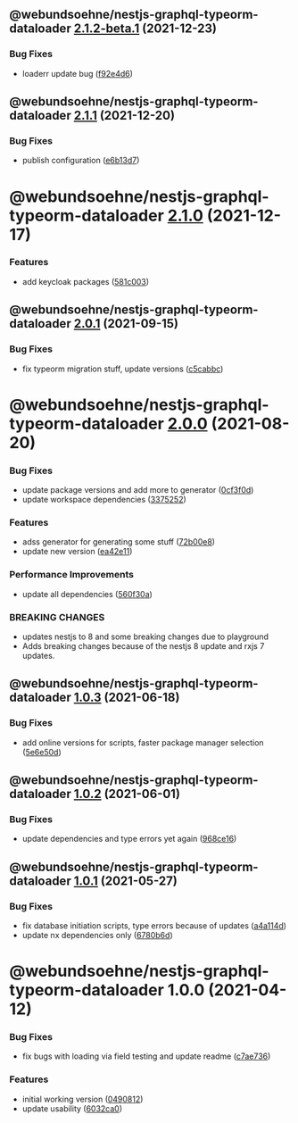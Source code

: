 ## @webundsoehne/nestjs-graphql-typeorm-dataloader [2.1.2-beta.1](https://gitlab.tailored-apps.com/ckilic/nx-test/compare/@webundsoehne/nestjs-graphql-typeorm-dataloader@2.1.1...@webundsoehne/nestjs-graphql-typeorm-dataloader@2.1.2-beta.1) (2021-12-23)


### Bug Fixes

* loaderr update bug ([f92e4d6](https://gitlab.tailored-apps.com/ckilic/nx-test/commit/f92e4d6c57d36297455d769a6639a3dd4f6d9560))

## @webundsoehne/nestjs-graphql-typeorm-dataloader [2.1.1](https://gitlab.tailored-apps.com/ckilic/nx-test/compare/@webundsoehne/nestjs-graphql-typeorm-dataloader@2.1.0...@webundsoehne/nestjs-graphql-typeorm-dataloader@2.1.1) (2021-12-20)

### Bug Fixes

- publish configuration ([e6b13d7](https://gitlab.tailored-apps.com/ckilic/nx-test/commit/e6b13d7cc0e8be02d3246c72c341d37fec7161db))

# @webundsoehne/nestjs-graphql-typeorm-dataloader [2.1.0](https://gitlab.tailored-apps.com/ckilic/nx-test/compare/@webundsoehne/nestjs-graphql-typeorm-dataloader@2.0.1...@webundsoehne/nestjs-graphql-typeorm-dataloader@2.1.0) (2021-12-17)

### Features

- add keycloak packages ([581c003](https://gitlab.tailored-apps.com/ckilic/nx-test/commit/581c0037f2367c366e92360ce15a4867fd078907))

## @webundsoehne/nestjs-graphql-typeorm-dataloader [2.0.1](https://gitlab.tailored-apps.com/ckilic/nx-test/compare/@webundsoehne/nestjs-graphql-typeorm-dataloader@2.0.0...@webundsoehne/nestjs-graphql-typeorm-dataloader@2.0.1) (2021-09-15)

### Bug Fixes

- fix typeorm migration stuff, update versions ([c5cabbc](https://gitlab.tailored-apps.com/ckilic/nx-test/commit/c5cabbcd5e27c39f625be7710a5f87ea38bc43b2))

# @webundsoehne/nestjs-graphql-typeorm-dataloader [2.0.0](https://gitlab.tailored-apps.com/ckilic/nx-test/compare/@webundsoehne/nestjs-graphql-typeorm-dataloader@1.0.3...@webundsoehne/nestjs-graphql-typeorm-dataloader@2.0.0) (2021-08-20)

### Bug Fixes

- update package versions and add more to generator ([0cf3f0d](https://gitlab.tailored-apps.com/ckilic/nx-test/commit/0cf3f0df6bebd573d35177564dc82ce49fe4295f))
- update workspace dependencies ([3375252](https://gitlab.tailored-apps.com/ckilic/nx-test/commit/3375252e45fb8d6efddf5f7ab9bced978f0b13c1))

### Features

- adss generator for generating some stuff ([72b00e8](https://gitlab.tailored-apps.com/ckilic/nx-test/commit/72b00e82f0605b70678fb7f6047873528a0e99b5))
- update new version ([ea42e11](https://gitlab.tailored-apps.com/ckilic/nx-test/commit/ea42e1161873e4d31a24a4292b27fc01d7a7fc80))

### Performance Improvements

- update all dependencies ([560f30a](https://gitlab.tailored-apps.com/ckilic/nx-test/commit/560f30a9d667cd96118028f0e47657c86d704cd8))

### BREAKING CHANGES

- updates nestjs to 8 and some breaking changes due to playground
- Adds breaking changes because of the nestjs 8 update and rxjs 7 updates.

## @webundsoehne/nestjs-graphql-typeorm-dataloader [1.0.3](https://gitlab.tailored-apps.com/ckilic/nx-test/compare/@webundsoehne/nestjs-graphql-typeorm-dataloader@1.0.2...@webundsoehne/nestjs-graphql-typeorm-dataloader@1.0.3) (2021-06-18)

### Bug Fixes

- add online versions for scripts, faster package manager selection ([5e6e50d](https://gitlab.tailored-apps.com/ckilic/nx-test/commit/5e6e50ddde97c2fd37226aa20d7f15f81a44380c))

## @webundsoehne/nestjs-graphql-typeorm-dataloader [1.0.2](https://gitlab.tailored-apps.com/ckilic/nx-test/compare/@webundsoehne/nestjs-graphql-typeorm-dataloader@1.0.1...@webundsoehne/nestjs-graphql-typeorm-dataloader@1.0.2) (2021-06-01)

### Bug Fixes

- update dependencies and type errors yet again ([968ce16](https://gitlab.tailored-apps.com/ckilic/nx-test/commit/968ce1697140b9651fa520cf19598bb48ed3e089))

## @webundsoehne/nestjs-graphql-typeorm-dataloader [1.0.1](https://gitlab.tailored-apps.com/ckilic/nx-test/compare/@webundsoehne/nestjs-graphql-typeorm-dataloader@1.0.0...@webundsoehne/nestjs-graphql-typeorm-dataloader@1.0.1) (2021-05-27)

### Bug Fixes

- fix database initiation scripts, type errors because of updates ([a4a114d](https://gitlab.tailored-apps.com/ckilic/nx-test/commit/a4a114d6878217ac7cf84e113f3d10a43ba9c0cc))
- update nx dependencies only ([6780b6d](https://gitlab.tailored-apps.com/ckilic/nx-test/commit/6780b6d3042714d6a83b76072c0a8c2fdddeb997))

# @webundsoehne/nestjs-graphql-typeorm-dataloader 1.0.0 (2021-04-12)

### Bug Fixes

- fix bugs with loading via field testing and update readme ([c7ae736](https://gitlab.tailored-apps.com/ckilic/nx-test/commit/c7ae736f04dece9710dc6a481d70b6b5a57dc70c))

### Features

- initial working version ([0490812](https://gitlab.tailored-apps.com/ckilic/nx-test/commit/0490812db4419d313dfbca199f2d621e3df62458))
- update usability ([6032ca0](https://gitlab.tailored-apps.com/ckilic/nx-test/commit/6032ca0571c52ef1dde732b7b87f628207fca343))
